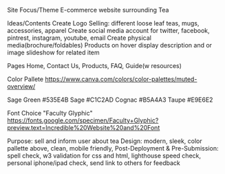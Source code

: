 Site Focus/Theme
E-commerce website surrounding Tea

Ideas/Contents
Create Logo
Selling: different loose leaf teas, mugs, accessories, apparel
Create social media account for twitter, facebook, pintrest, instagram, youtube, email
Create physical media(brochure/foldables)
Products on hover display description and or image slideshow for related item

Pages
Home, Contact Us, Products, FAQ, Guide(w resources)

Color Pallete
https://www.canva.com/colors/color-palettes/muted-overview/

Sage Green
#535E4B
Sage
#C1C2AD
Cognac
#B5A4A3
Taupe
#E9E6E2

Font Choice "Faculty Glyphic"
https://fonts.google.com/specimen/Faculty+Glyphic?preview.text=Incredible%20Website%20and%20Font

Purpose: sell and inform user about tea
Design: modern, sleek, color pallette above, clean, mobile friendly,
Post-Deployment & Pre-Submission: spell check, w3 validation for css and html, lighthouse speed check, personal iphone/ipad check, send link to others for feedback
